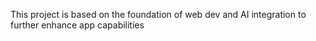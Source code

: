 This project is based on the foundation of web dev and AI integration to further enhance app capabilities